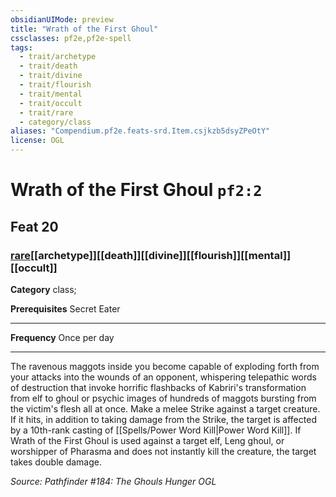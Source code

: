 ```yaml
---
obsidianUIMode: preview
title: "Wrath of the First Ghoul"
cssclasses: pf2e,pf2e-spell
tags:
  - trait/archetype
  - trait/death
  - trait/divine
  - trait/flourish
  - trait/mental
  - trait/occult
  - trait/rare
  - category/class
aliases: "Compendium.pf2e.feats-srd.Item.csjkzb5dsyZPeOtY"
license: OGL
---
```

# Wrath of the First Ghoul `pf2:2`
## Feat 20
### [rare](rare "Rare Rarity Trait")[[archetype]][[death]][[divine]][[flourish]][[mental]][[occult]]

**Category** class; 



**Prerequisites** Secret Eater
* * *
**Frequency** Once per day

* * *

The ravenous maggots inside you become capable of exploding forth from your attacks into the wounds of an opponent, whispering telepathic words of destruction that invoke horrific flashbacks of Kabriri's transformation from elf to ghoul or psychic images of hundreds of maggots bursting from the victim's flesh all at once. Make a melee Strike against a target creature. If it hits, in addition to taking damage from the Strike, the target is affected by a 10th-rank casting of [[Spells/Power Word Kill|Power Word Kill]]. If Wrath of the First Ghoul is used against a target elf, Leng ghoul, or worshipper of Pharasma and does not instantly kill the creature, the target takes double damage.

*Source: Pathfinder #184: The Ghouls Hunger*
*OGL*